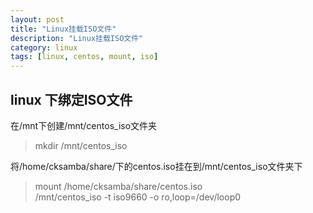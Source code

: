 ```yaml
---
layout: post  
title: "Linux挂载ISO文件"  
description: "Linux挂载ISO文件"  
category: linux
tags: [linux, centos, mount, iso]  
---  
```


## linux 下绑定ISO文件 ##  
在/mnt下创建/mnt/centos_iso文件夹
>mkdir /mnt/centos_iso
    
将/home/cksamba/share/下的centos.iso挂在到/mnt/centos_iso文件夹下
>mount /home/cksamba/share/centos.iso \
>/mnt/centos_iso -t iso9660 -o ro,loop=/dev/loop0
